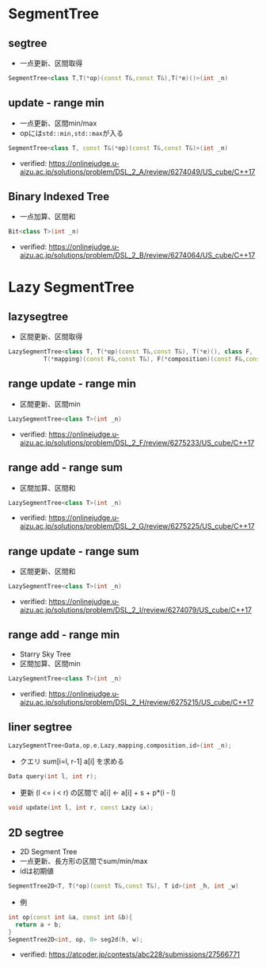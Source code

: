 # SegmentTree

## segtree
- 一点更新、区間取得
```cpp
SegmentTree<class T,T(*op)(const T&,const T&),T(*e)()>(int _n)
```

## update - range min
- 一点更新、区間min/max
- opには`std::min,std::max`が入る
```cpp
SegmentTree<class T, const T&(*op)(const T&,const T&)>(int _n)
```
- verified: https://onlinejudge.u-aizu.ac.jp/solutions/problem/DSL_2_A/review/6274049/US_cube/C++17

## Binary Indexed Tree
- 一点加算、区間和
```cpp
Bit<class T>(int _n)
```
- verified: https://onlinejudge.u-aizu.ac.jp/solutions/problem/DSL_2_B/review/6274064/US_cube/C++17


# Lazy SegmentTree

## lazysegtree
- 区間更新、区間取得
```cpp
LazySegmentTree<class T, T(*op)(const T&,const T&), T(*e)(), class F,
          T(*mapping)(const F&,const T&), F(*composition)(const F&,const F&), F(*id)()>(int _n)
```

## range update - range min
- 区間更新、区間min
```cpp
LazySegmentTree<class T>(int _n)
```
- verified: https://onlinejudge.u-aizu.ac.jp/solutions/problem/DSL_2_F/review/6275233/US_cube/C++17

## range add - range sum
- 区間加算、区間和
```cpp
LazySegmentTree<class T>(int _n)
```
- verified: https://onlinejudge.u-aizu.ac.jp/solutions/problem/DSL_2_G/review/6275225/US_cube/C++17

## range update - range sum
- 区間更新、区間和
```cpp
LazySegmentTree<class T>(int _n)
```
- verified: https://onlinejudge.u-aizu.ac.jp/solutions/problem/DSL_2_I/review/6274079/US_cube/C++17

## range add - range min
- Starry Sky Tree
- 区間加算、区間min
```cpp
LazySegmentTree<class T>(int _n)
```
- verified: https://onlinejudge.u-aizu.ac.jp/solutions/problem/DSL_2_H/review/6275215/US_cube/C++17

## liner segtree
```cpp
LazySegmentTree<Data,op,e,Lazy,mapping,composition,id>(int _n);
```
- クエリ sum[i=l, r-1] a[i] を求める
```cpp
Data query(int l, int r);
```
- 更新 (l <= i < r) の区間で a[i] <- a[i] + s + p*(i - l)
```cpp
void update(int l, int r, const Lazy &x);
```


## 2D segtree
- 2D Segment Tree
- 一点更新、長方形の区間でsum/min/max
- idは初期値
```cpp
SegmentTree2D<T, T(*op)(const T&,const T&), T id>(int _h, int _w)
```
- 例
```cpp
int op(const int &a, const int &b){
  return a + b;
}
SegmentTree2D<int, op, 0> seg2d(h, w);
```
- verified: https://atcoder.jp/contests/abc228/submissions/27566771
